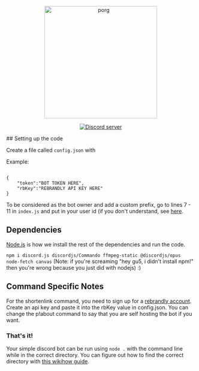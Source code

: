 <div align="center">
    <p>
        <img src="https://guswatkins.net/favicon.png" width="300" alt="porg">
    </p>
    <p>
        <a href="https://discord.gg/bRCvFy9"><img src="https://discord.com/api/guilds/725859716454023228/embed.png" alt="Discord server" /></a>
    </p>
</div>
## Setting up the code

Create a file called `config.json` with 

Example:

```

{
    "token":"BOT TOKEN HERE",
    "rbKey":"REBRANDLY API KEY HERE"
}

```

To be considered as the bot owner and add a custom prefix, go to lines 7 - 11 in `index.js` and put in your user id (if you don't understand, see [here](https://support.discord.com/hc/en-us/articles/206346498-Where-can-I-find-my-User-Server-Message-ID-).

## Dependencies

[Node.js](https://nodejs.org) is how we install the rest of the dependencies and run the code.

`npm i discord.js discordjs/Commando ffmpeg-static @discordjs/opus node-fetch canvas` (Note: if you're screaming "hey gu5, i didn't install npm!" then you're wrong because you just did with nodejs) :)

## Command Specific Notes

For the shortenlink command, you need to sign up for a [rebrandly account](https://rebrandly.com). Create an api key and paste it into the rbKey value in config.json.
You can change the p!about command to say that you are self hosting the bot if you want.

### That's it!

Your simple discord bot can be run using `node .` with the command line while in the correct directory. You can figure out how to find the correct directory with [this  wikihow guide](http://www.wikihow.com/Change-Directories-in-Command-Prompt).
